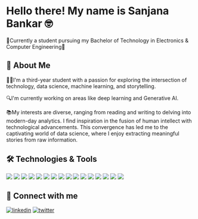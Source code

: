 
#   Hello there! My name is Sanjana Bankar 🤓

📖Currently a student pursuing my Bachelor of Technology in Electronics & Computer Engineering👋

 


## 🚀 About Me
👨‍💻I'm a third-year student with a passion for exploring the intersection of technology, data science, machine learning, and storytelling. 

🔍I'm currently working on areas like deep learning and Generative AI. 

📚My interests are diverse, ranging from reading and writing to delving into modern-day analytics. I find inspiration in the fusion of human intellect with technological advancements. This convergence has led me to the captivating world of data science, where I enjoy extracting meaningful stories from raw information. 


## 🛠 Technologies & Tools
![](https://img.shields.io/badge/Language-HTML-informational?style=flat&logo=html5&logoColor=white&color=2bbc8a)
![](https://img.shields.io/badge/Style-CSS-informational?style=flat&logo=css3&logoColor=white&color=2bbc8a)
![](https://img.shields.io/badge/Language-JavaScript-informational?style=flat&logo=javascript&logoColor=white&color=2bbc8a)
![](https://img.shields.io/badge/Language-Python-informational?style=flat&logo=python&logoColor=white&color=2bbc8a)
![](https://img.shields.io/badge/Tool-Jupyter_Notebook-informational?style=flat&logo=jupyter&logoColor=white&color=2bbc8a)
![](https://img.shields.io/badge/Tool-Power_BI-informational?style=flat&logo=powerbi&logoColor=white&color=2bbc8a)
![](https://img.shields.io/badge/Tool-Anaconda-informational?style=flat&logo=anaconda&logoColor=white&color=2bbc8a)
![](https://img.shields.io/badge/Language-R-informational?style=flat&logo=r&logoColor=white&color=2bbc8a)
![](https://img.shields.io/badge/Language-SQL-informational?style=flat&logo=mysql&logoColor=white&color=2bbc8a)
![](https://img.shields.io/badge/Library-NumPy-informational?style=flat&logo=numpy&logoColor=white&color=2bbc8a)
![](https://img.shields.io/badge/Library-Pandas-informational?style=flat&logo=pandas&logoColor=white&color=2bbc8a)
![](https://img.shields.io/badge/Library-Matplotlib-informational?style=flat&logo=matplotlib&logoColor=white&color=2bbc8a)
![](https://img.shields.io/badge/Library-Scikit_learn-informational?style=flat&logo=scikit-learn&logoColor=white&color=2bbc8a)
![](https://img.shields.io/badge/Library-TensorFlow-informational?style=flat&logo=tensorflow&logoColor=white&color=2bbc8a)
![](https://img.shields.io/badge/Library-Keras-informational?style=flat&logo=keras&logoColor=white&color=2bbc8a)
![](https://img.shields.io/badge/Library-PyTorch-informational?style=flat&logo=pytorch&logoColor=white&color=2bbc8a)


## 🔗 Connect with me
[![linkedin](https://img.shields.io/badge/linkedin-0A66C2?style=for-the-badge&logo=linkedin&logoColor=white)](www.linkedin.com/in/sanjana-bankar-07581422a)
[![twitter](https://img.shields.io/badge/twitter-1DA1F2?style=for-the-badge&logo=twitter&logoColor=white)](https://twitter.com/Sanjanabvcwin8)

